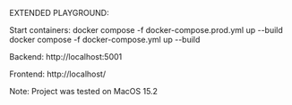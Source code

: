 EXTENDED PLAYGROUND:

Start containers:
docker compose -f docker-compose.prod.yml up --build
docker compose -f docker-compose.yml up --build

Backend:
http://localhost:5001

Frontend:
http://localhost/

Note: Project was tested on MacOS 15.2
